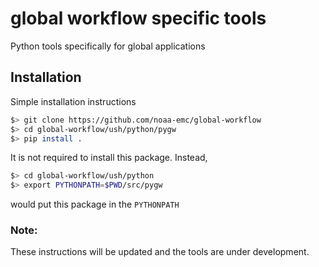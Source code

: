 # global workflow specific tools

Python tools specifically for global applications

## Installation
Simple installation instructions
```sh
$> git clone https://github.com/noaa-emc/global-workflow
$> cd global-workflow/ush/python/pygw
$> pip install .
```

It is not required to install this package.  Instead, 
```sh
$> cd global-workflow/ush/python
$> export PYTHONPATH=$PWD/src/pygw
```
would put this package in the `PYTHONPATH`

### Note:
These instructions will be updated and the tools are under development.
